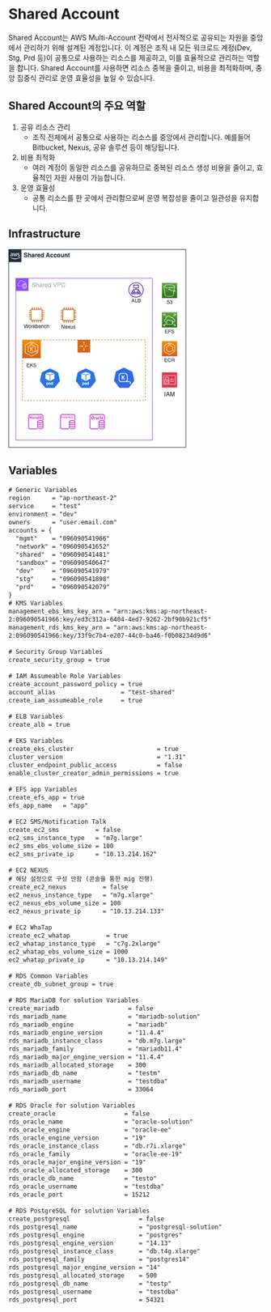 # Shared Account

Shared Account는 AWS Multi-Account 전략에서 전사적으로 공유되는 자원을 중앙에서 관리하기 위해 설계된 계정입니다. 이 계정은 조직 내 모든 워크로드 계정(Dev, Stg, Prd 등)이 공통으로 사용하는 리소스를 제공하고, 이를 효율적으로 관리하는 역할을 합니다. Shared Account를 사용하면 리소스 중복을 줄이고, 비용을 최적화하며, 중앙 집중식 관리로 운영 효율성을 높일 수 있습니다.

## Shared Account의 주요 역할

1. 공유 리소스 관리
   - 조직 전체에서 공통으로 사용하는 리소스를 중앙에서 관리합니다. 예를들어 Bitbucket, Nexus, 공유 솔루션 등이 해당됩니다.
2. 비용 최적화
   - 여러 계정이 동일한 리소스를 공유하므로 중복된 리소스 생성 비용을 줄이고, 효율적인 자원 사용이 가능합니다.
3. 운영 효율성
   - 공통 리소스를 한 곳에서 관리함으로써 운영 복잡성을 줄이고 일관성을 유지합니다.

## Infrastructure

![diagram](./shared.drawio.png)

## Variables

```
# Generic Variables
region      = "ap-northeast-2"
service     = "test"
environment = "dev"
owners      = "user.email.com"
accounts = {
  "mgmt"    = "096090541966"
  "network" = "096090541652"
  "shared"  = "096090541481"
  "sandbox" = "096090540647"
  "dev"     = "096090541979"
  "stg"     = "096090541898"
  "prd"     = "096090542079"
}
# KMS Variables
management_ebs_kms_key_arn = "arn:aws:kms:ap-northeast-2:096090541966:key/ed3c312a-6404-4ed7-9262-2bf90b921cf5"
management_rds_kms_key_arn = "arn:aws:kms:ap-northeast-2:096090541966:key/33f9c7b4-e207-44c0-ba46-f0b08234d9d6"

# Security Group Variables
create_security_group = true

# IAM Assumeable Role Variables
create_account_password_policy = true
account_alias                  = "test-shared"
create_iam_assumeable_role     = true

# ELB Variables
create_alb = true

# EKS Variables
create_eks_cluster                       = true
cluster_version                          = "1.31"
cluster_endpoint_public_access           = false
enable_cluster_creator_admin_permissions = true

# EFS app Variables
create_efs_app = true
efs_app_name   = "app"

# EC2 SMS/Notification Talk
create_ec2_sms          = false
ec2_sms_instance_type   = "m7g.large"
ec2_sms_ebs_volume_size = 100
ec2_sms_private_ip      = "10.13.214.162"

# EC2 NEXUS
# 해당 설정으로 구성 안함 (콘솔을 통한 mig 진행)
create_ec2_nexus          = false
ec2_nexus_instance_type   = "m7g.xlarge"
ec2_nexus_ebs_volume_size = 100
ec2_nexus_private_ip      = "10.13.214.133"

# EC2 WhaTap
create_ec2_whatap          = true
ec2_whatap_instance_type   = "c7g.2xlarge"
ec2_whatap_ebs_volume_size = 1000
ec2_whatap_private_ip      = "10.13.214.149"

# RDS Common Variables
create_db_subnet_group = true

# RDS MariaDB for solution Variables
create_mariadb                   = false
rds_mariadb_name                 = "mariadb-solution"
rds_mariadb_engine               = "mariadb"
rds_mariadb_engine_version       = "11.4.4"
rds_mariadb_instance_class       = "db.m7g.large"
rds_mariadb_family               = "mariadb11.4"
rds_mariadb_major_engine_version = "11.4.4"
rds_mariadb_allocated_storage    = 300
rds_mariadb_db_name              = "testm"
rds_mariadb_username             = "testdba"
rds_mariadb_port                 = 33064

# RDS Oracle for solution Variables
create_oracle                   = false
rds_oracle_name                 = "oracle-solution"
rds_oracle_engine               = "oracle-ee"
rds_oracle_engine_version       = "19"
rds_oracle_instance_class       = "db.r7i.xlarge"
rds_oracle_family               = "oracle-ee-19"
rds_oracle_major_engine_version = "19"
rds_oracle_allocated_storage    = 300
rds_oracle_db_name              = "testo"
rds_oracle_username             = "testdba"
rds_oracle_port                 = 15212

# RDS PostgreSQL for solution Variables
create_postgresql                   = false
rds_postgresql_name                 = "postgresql-solution"
rds_postgresql_engine               = "postgres"
rds_postgresql_engine_version       = "14.13"
rds_postgresql_instance_class       = "db.t4g.xlarge"
rds_postgresql_family               = "postgres14"
rds_postgresql_major_engine_version = "14"
rds_postgresql_allocated_storage    = 500
rds_postgresql_db_name              = "testp"
rds_postgresql_username             = "testdba"
rds_postgresql_port                 = 54321
```
